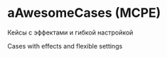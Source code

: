aAwesomeCases (MCPE)
====================

Кейсы с эффектами и гибкой настройкой

Cases with effects and flexible settings